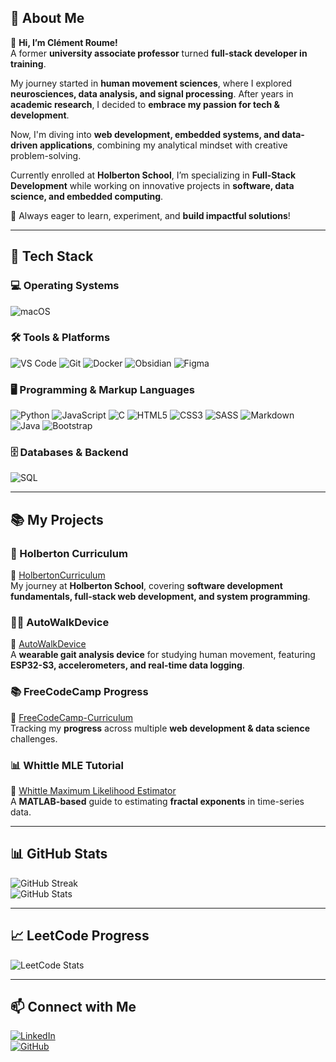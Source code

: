 ## 📝 About Me  

👋 **Hi, I’m Clément Roume!**  
A former **university associate professor** turned **full-stack developer in training**.  

My journey started in **human movement sciences**, where I explored **neurosciences, data analysis, and signal processing**. After years in **academic research**, I decided to **embrace my passion for tech & development**.  

Now, I'm diving into **web development, embedded systems, and data-driven applications**, combining my analytical mindset with creative problem-solving.  

Currently enrolled at **Holberton School**, I’m specializing in **Full-Stack Development** while working on innovative projects in **software, data science, and embedded computing**.  

🚀 Always eager to learn, experiment, and **build impactful solutions**!  

---

## 🔨 Tech Stack  

### **💻 Operating Systems**  
![macOS](https://img.shields.io/badge/macOS-000000?style=for-the-badge&logo=apple&logoColor=white)  

### **🛠️ Tools & Platforms**  
![VS Code](https://img.shields.io/badge/VSCode-007ACC?style=for-the-badge&logo=visual-studio-code&logoColor=white) ![Git](https://img.shields.io/badge/Git-F05032?style=for-the-badge&logo=git&logoColor=white) ![Docker](https://img.shields.io/badge/Docker-2496ED?style=for-the-badge&logo=docker&logoColor=white) ![Obsidian](https://img.shields.io/badge/Obsidian-483699?style=for-the-badge&logo=obsidian&logoColor=white) ![Figma](https://img.shields.io/badge/Figma-F24E1E?style=for-the-badge&logo=figma&logoColor=white)  

### **🖥️ Programming & Markup Languages**  
![Python](https://img.shields.io/badge/Python-3776AB?style=for-the-badge&logo=python&logoColor=white) ![JavaScript](https://img.shields.io/badge/JavaScript-F7DF1E?style=for-the-badge&logo=javascript&logoColor=black) ![C](https://img.shields.io/badge/C-00599C?style=for-the-badge&logo=c&logoColor=white) ![HTML5](https://img.shields.io/badge/HTML5-E34F26?style=for-the-badge&logo=html5&logoColor=white) ![CSS3](https://img.shields.io/badge/CSS3-1572B6?style=for-the-badge&logo=css3&logoColor=white) ![SASS](https://img.shields.io/badge/SASS-CC6699?style=for-the-badge&logo=sass&logoColor=white) ![Markdown](https://img.shields.io/badge/Markdown-000000?style=for-the-badge&logo=markdown&logoColor=white) ![Java](https://img.shields.io/badge/Java-007396?style=for-the-badge&logo=openjdk&logoColor=white) ![Bootstrap](https://img.shields.io/badge/Bootstrap-7952B3?style=for-the-badge&logo=bootstrap&logoColor=white)  


### **🗄️ Databases & Backend**  
![SQL](https://img.shields.io/badge/SQL-4479A1?style=for-the-badge&logo=postgresql&logoColor=white) 

---

## 📚 My Projects  

### **🌟 Holberton Curriculum**  
📂 [HolbertonCurriculum](https://github.com/clementroume/HolbertonCurriculum)  
My journey at **Holberton School**, covering **software development fundamentals, full-stack web development, and system programming**.  

### **🚶‍♂️ AutoWalkDevice**  
📂 [AutoWalkDevice](https://github.com/clementroume/AutoWalkDevice)  
A **wearable gait analysis device** for studying human movement, featuring **ESP32-S3, accelerometers, and real-time data logging**.  

### **📚 FreeCodeCamp Progress**  
📂 [FreeCodeCamp-Curriculum](https://github.com/clementroume/FreeCodeCamp-Curriculum)  
Tracking my **progress** across multiple **web development & data science** challenges.  

### **📊 Whittle MLE Tutorial**  
📂 [Whittle Maximum Likelihood Estimator](https://github.com/clementroume/Whittle_maximum_likelihood_estimator_tutorial)  
A **MATLAB-based** guide to estimating **fractal exponents** in time-series data.  

---

## 📊 GitHub Stats  

![GitHub Streak](https://github-readme-streak-stats.herokuapp.com/?user=clementroume&theme=dark&hide_border=true)  
![GitHub Stats](https://github-readme-stats.vercel.app/api?username=clementroume&show_icons=true&theme=dark&hide_border=true)  

---

## 📈 LeetCode Progress  

![LeetCode Stats](https://leetcard.jacoblin.cool/clementroume?theme=dark&font=JetBrains%20Mono)  

---

## 📫 Connect with Me  

[![LinkedIn](https://img.shields.io/badge/LinkedIn-0077B5?style=for-the-badge&logo=linkedin&logoColor=white)](https://www.linkedin.com/in/croume/)  
[![GitHub](https://img.shields.io/badge/GitHub-181717?style=for-the-badge&logo=github&logoColor=white)](https://github.com/clementroume)  
